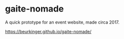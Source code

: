 
# gaite-nomade

A quick prototype for an event website, made circa 2017.

https://beurkinger.github.io/gaite-nomade/
